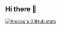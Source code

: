 ## Hi there 👋

[![Anurag's GitHub stats](https://github-readme-stats.vercel.app/api?username=cheezypotatoes&show_icons=true)](https://github.com/cheezypotatoes/github-readme-stats&show_icons=true)
